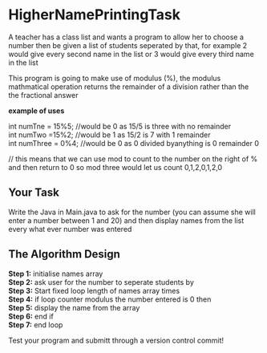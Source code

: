 # HigherNamePrintingTask

A teacher has a class list and wants a program to allow her to choose a number then be given a list of students seperated by that, for example 2 would give every second name in the list or 3 would give every third name in the list

This program is going to make use of modulus (%), the modulus mathmatical operation returns the remainder of a division rather than the the fractional answer

**example of uses**

int numTne = 15%5; //would be 0 as 15/5 is three with no remainder\
int numTwo =15%2; //would be 1 as 15/2 is 7 with 1 remainder\
int numThree = 0%4; //would be 0 as 0 divided byanything is 0 remainder 0

// this means that we can use mod to count to the number on the right of % and then return to 0 so mod three would let us count 0,1,2,0,1,2,0


## Your Task

Write the Java in Main.java to ask for the number (you can assume she will enter a number between 1 and 20) and then display names from the list every what ever number was entered

## The Algorithm Design

**Step 1:** initialise names array\
**Step 2:**	ask user for the number to seperate students by\
**Step 3:**	Start fixed loop length of names array times\
**Step 4:**	  if loop counter modulus the number entered is 0 then\
**Step 5:**	    display the name from the array\
**Step 6:**	  end if\
**Step 7:** end loop

Test your program and submitt through a version control commit!


